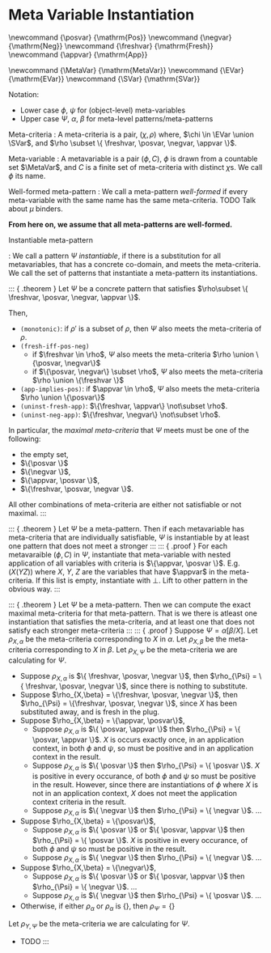 Meta Variable Instantiation
===========================

\newcommand {\posvar} {\mathrm{Pos}}
\newcommand {\negvar} {\mathrm{Neg}}
\newcommand {\freshvar} {\mathrm{Fresh}}
\newcommand {\appvar} {\mathrm{App}}

\newcommand {\MetaVar} {\mathrm{MetaVar}}
\newcommand {\EVar} {\mathrm{EVar}}
\newcommand {\SVar} {\mathrm{SVar}}

Notation:

*   Lower case $\phi$, $\psi$ for (object-level) meta-variables
*   Upper case $\Psi$, $\alpha$, $\beta$ for meta-level patterns/meta-patterns

Meta-criteria
:   A meta-criteria is a pair, $(\chi, \rho)$
    where, $\chi \in \EVar \union \SVar$,
       and $\rho \subset \{ \freshvar, \posvar, \negvar, \appvar \}$.

Meta-variable
:   A metavariable is a pair $(\phi, C)$,
    $\phi$ is drawn from a countable set $\MetaVar$, and $C$ is a finite set of meta-criteria with distinct $\chi$s.
    We call $\phi$ its name.

Well-formed meta-pattern
:   We call a meta-pattern *well-formed* if every meta-variable with the same name has the same meta-criteria.
    TODO Talk about $\mu$ binders.

**From here on, we assume that all meta-patterns are well-formed.**

Instantiable meta-pattern

:   We call a pattern $\Psi$ *instantiable*, if there is a substitution for all metavariables,
    that has a concrete co-domain, and meets the meta-criteria.
    We call the set of patterns that instantiate a meta-pattern its instantiations.

::: { .theorem }
Let $\Psi$ be a concrete pattern that satisfies $\rho\subset \{ \freshvar, \posvar, \negvar, \appvar \}$.

Then,

* `(monotonic)`: if $\rho'$ is a subset of $\rho$, then $\Psi$ also meets the meta-criteria of $\rho$.
* `(fresh-iff-pos-neg)`
    * if $\freshvar \in \rho$, $\Psi$ also meets the meta-criteria $\rho \union \{\posvar, \negvar\}$
    * if $\{\posvar, \negvar\} \subset \rho$, $\Psi$ also meets the meta-criteria $\rho \union \{\freshvar \}$
* `(app-implies-pos)`: if $\appvar \in \rho$, $\Psi$ also meets the meta-criteria $\rho \union \{\posvar\}$
* `(uninst-fresh-app)`: $\{\freshvar, \appvar\} \not\subset \rho$.
* `(uninst-neg-app)`:   $\{\freshvar, \negvar\} \not\subset \rho$.

In particular, the *maximal meta-criteria* that $\Psi$ meets must be one of the following:

* the empty set,
* $\{\posvar \}$
* $\{\negvar \}$,
* $\{\appvar, \posvar \}$,
* $\{\freshvar, \posvar, \negvar \}$.

All other combinations of meta-criteria are either not satisfiable or not maximal.
:::

::: { .theorem }
Let $\Psi$ be a meta-pattern.
Then if each metavariable has meta-criteria that are individually satisfiable,
$\Psi$ is instantiable by at least one pattern that does not meet a stronger
:::
::: { .proof }
For each metavaraible $(\phi, C)$ in $\Psi$,
instantiate that meta-variable with nested application of all variables with criteria is $\{\appvar, \posvar \}$. E.g. $(X (Y Z))$ where $X$, $Y$, $Z$ are the variables that have $\appvar$ in the meta-criteria.
If this list is empty, instantiate with $\bot$.
Lift to other pattern in the obvious way.
:::


::: { .theorem }
Let $\Psi$ be a meta-pattern.
Then we can compute the exact maximal meta-criteria for that meta-pattern.
That is we there is atleast one instantiation that satisfies the meta-criteria,
and at least one that does not satisfy each stronger meta-criteria
:::
::: { .proof }
Suppose $\Psi = \alpha[\beta/X]$.
Let $\rho_{X,\alpha}$ be the meta-criteria corresponding to $X$ in $\alpha$.
Let $\rho_{X,\beta}$ be the meta-criteria corresponding to $X$ in $\beta$.
Let $\rho_{X,\Psi}$ be the meta-criteria we are calculating for $\Psi$.

-   Suppose $\rho_{X,\alpha}$ is $\{ \freshvar, \posvar, \negvar \}$, then $\rho_{\Psi} = \{ \freshvar, \posvar, \negvar \}$, since there is nothing to substitute.
-   Suppose $\rho_{X,\beta} = \{\freshvar, \posvar, \negvar \}$, then $\rho_{\Psi} = \{\freshvar, \posvar, \negvar \}$, since $X$ has been substituted away, and is fresh in the plug.
-   Suppose $\rho_{X,\beta} = \{\appvar, \posvar\}$,
    -  Suppose $\rho_{X,\alpha}$ is $\{ \posvar, \appvar \}$  then $\rho_{\Psi} = \{ \posvar, \appvar \}$.
       $X$ is occurs exactly once, in an application context, in both $\phi$ and $\psi$,  so must be positive and in an application context in the result.
    -  Suppose $\rho_{X,\alpha}$ is $\{ \posvar \}$  then $\rho_{\Psi} = \{ \posvar \}$.
       $X$ is positive in every occurance, of both $\phi$ and $\psi$ so must be positive in the result.
       However, since there are instantiations of $\phi$ where $X$ is not in an application context, $X$ does not meet the application context criteria in the result.
    -  Suppose $\rho_{X,\alpha}$ is $\{ \negvar \}$  then $\rho_{\Psi} = \{ \negvar \}$. ...
-   Suppose $\rho_{X,\beta} = \{\posvar\}$,
    -  Suppose $\rho_{X,\alpha}$ is $\{ \posvar \}$  or $\{ \posvar, \appvar \}$ then $\rho_{\Psi} = \{ \posvar \}$.
       $X$ is positive in every occurance, of both $\phi$ and $\psi$ so must be positive in the result.
    -  Suppose $\rho_{X,\alpha}$ is $\{ \negvar \}$  then $\rho_{\Psi} = \{ \negvar \}$. ...
-   Suppose $\rho_{X,\beta} = \{\negvar\}$,
    -  Suppose   $\rho_{X,\alpha}$ is $\{ \posvar \}$  or $\{ \posvar, \appvar \}$ then $\rho_{\Psi} = \{ \negvar \}$. ...
    -  Suppose   $\rho_{X,\alpha}$ is $\{ \negvar \}$  then $\rho_{\Psi} = \{ \posvar \}$. ...
-   Otherwise, if either $\rho_{\alpha}$ or $\rho_{\alpha}$ is $\{\}$, then $\rho_{\Psi} = \{ \}$

Let $\rho_{Y,\Psi}$ be the meta-criteria we are calculating for $\Psi$.

-   TODO
:::
